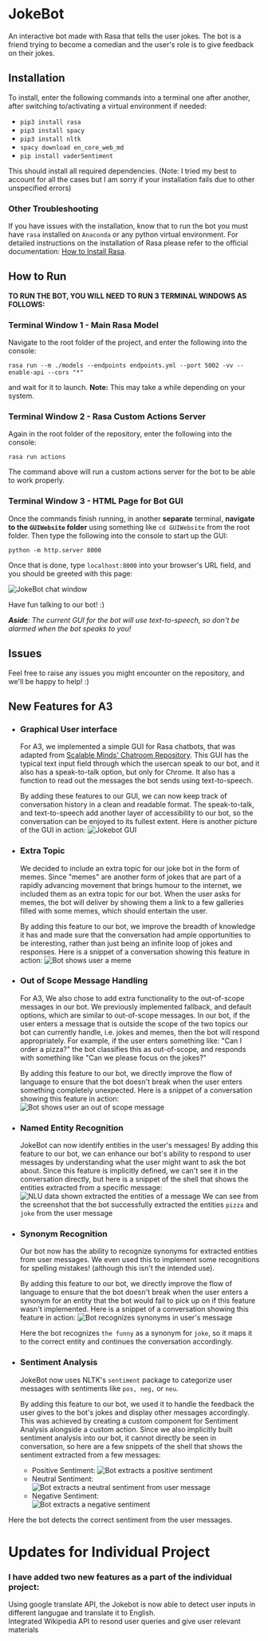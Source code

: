 # JokeBot
An interactive bot made with Rasa that tells the user jokes. The bot is a friend trying to become a comedian and the user's role is to give feedback on their jokes. 

## Installation

To install, enter the following commands into a terminal one after another, after switching to/activating a virtual environment if needed:
- `pip3 install rasa`
- `pip3 install spacy`
- `pip3 install nltk`
- `spacy download en_core_web_md`
- `pip install vaderSentiment`
  
This should install all required dependencies. (Note: I tried my best to account for all the cases but I am sorry if your installation fails due to 
other unspecified errors)

### Other Troubleshooting
If you have issues with the installation, know that to run the bot you must have `rasa` installed on `Anaconda` or any python virtual environment.
For detailed instructions on the installation of Rasa please refer to the official documentation: [How to Install Rasa](https://rasa.com/docs/rasa/installation/).


## How to Run
**TO RUN THE BOT, YOU WILL NEED TO RUN 3 TERMINAL WINDOWS AS FOLLOWS:**

### Terminal Window 1 - Main Rasa Model
 Navigate to the root folder of the project, and enter the following into the console:

 `rasa run --m ./models --endpoints endpoints.yml --port 5002 -vv --enable-api --cors "*"` 
 
and wait for it to launch. **Note:** This may take a while depending on your system.


### Terminal Window 2 - Rasa Custom Actions Server 
Again in the root folder of the repository, enter the following into the console:

`rasa run actions`

The command above will run a custom actions server for the bot to be able to work properly.

### Terminal Window 3 - HTML Page for Bot GUI
Once the commands finish running, in another **separate** terminal, 
**navigate to the `GUIWebsite` folder** using something like `cd GUIWebsite` from the root folder.
Then type the following into the console to start up the GUI: 

`python -m http.server 8000`

Once that is done, type `localhost:8000` into your browser's URL field, and you should be greeted
with this page:

![JokeBot chat window](images/botchat.png)

Have fun talking to our bot! :)

_**Aside**: The current GUI for the bot will use text-to-speech, so don't be alarmed when the bot speaks to you!_

## Issues
 Feel free to raise any issues you might encounter on the repository, and we'll be happy to help! :)

## New Features for A3
 - ### Graphical User interface
   For A3, we implemented a simple GUI for Rasa chatbots, that was adapted from [Scalable Minds' Chatroom Repository](https://github.com/scalableminds/chatroom).
   This GUI has the typical text input field through which the usercan speak to our bot, and it also has a speak-to-talk option, but only for Chrome.
   It also has a function to read out the messages the bot sends using text-to-speech.
   
   By adding these features to our GUI, we can now keep track of conversation history in a clean and readable format. The speak-to-talk, and text-to-speech add
another layer of accessibility to our bot, so the conversation can be enjoyed to its fullest extent. Here is another picture of the GUI in action:
   ![Jokebot GUI](images/botchat.png)

 - ### Extra Topic
   We decided to include an extra topic for our joke bot in the form of memes. Since "memes" are another form of jokes that are part of a rapidly
   advancing movement that brings humour to the internet, we included them as an extra topic for our bot. When the user asks for memes, the bot will deliver by 
   showing them a link to a few galleries filled with some memes, which should entertain the user. 
   
   By adding this feature to our bot, we improve the breadth of knowledge it has and made sure that the conversation had ample opportunities to be interesting,
   rather than just being an infinite loop of jokes and responses. Here is a snippet of a conversation showing this feature in action:
   ![Bot shows user a meme](images/botmeme.png)
   
 - ### Out of Scope Message Handling
   For A3, We also chose to add extra functionality to the out-of-scope messages in our bot. We previously implemented fallback, and default options,
   which are similar to out-of-scope messages. In our bot, if the user enters a message that is outside the scope of the two topics our bot can currently handle,
   i.e. jokes and memes, then the bot will respond appropriately. For example, if the user enters something like: "Can I order a pizza?" the bot classifies this as 
   out-of-scope, and responds with something like "Can we please focus on the jokes?"
   
   By adding this feature to our bot, we directly improve the flow of language to ensure that the bot doesn't break when the user enters something
   completely unexpected. Here is a snippet of a conversation showing this feature in action:
   ![Bot shows user an out of scope message](images/botoos.png)
  
- ### Named Entity Recognition
   JokeBot can now identify entities in the user's messages! By adding this feature to our bot, we can enhance our bot's ability to respond to user messages
   by understanding what the user might want to ask the bot about. Since this feature is implicitly defined, we can't see it in the conversation directly, but here is a snippet of the shell
   that shows the entities extracted from a specific message:
   ![NLU data shown extracted the entities of a message](images/botentities.png) 
  We can see from the screenshot that the bot successfully extracted the entities `pizza` and `joke` from the user message
 - ### Synonym Recognition
   Our bot now has the ability to recognize synonyms for extracted entities from user messages. We even used this to implement some recognitions for spelling mistakes!
   (although this isn't the intended use).

   By adding this feature to our bot, we directly improve the flow of language to ensure that the bot doesn't break when the user enters a synonym for 
   an entity that the bot would fail to pick up on if this feature wasn't implemented. Here is a snippet of a conversation showing this feature in action:
   ![Bot recognizes synonyms in user's message](images/botsynonym.png)
   
   Here the bot recognizes `the funny` as a synonym for `joke`, so it maps it to the correct entity and continues the conversation accordingly.
 - ### Sentiment Analysis
   JokeBot now uses NLTK's `sentiment` package to categorize user messages with sentiments like `pos, neg,` or `neu`. 

   By adding this feature to our bot, we used it to handle the feedback the user gives to the bot's jokes and display other messages
   accordingly. This was achieved by creating a custom component for Sentiment Analysis alongside a custom action. Since we also implicitly built sentiment analysis into our bot, 
   it cannot directly be seen in conversation, so here are a few snippets of the shell that shows the sentiment extracted from a few messages:
   - Positive Sentiment:
   ![Bot extracts a positive sentiment](images/botsentimentpos.png)
   - Neutral Sentiment:  
   ![Bot extracts a neutral sentiment from user message](images/botsentimentneu.png)
   - Negative Sentiment:  
   ![Bot extracts a negative sentiment](images/botsentimentneg.png)

Here the bot detects the correct sentiment from the user messages.

# Updates for Individual Project
### I have added two new features as a part of the individual project:
  Using google translate API, the Jokebot is now able to detect user inputs in different langugae and translate it to English.  
  Integrated Wikipedia API to resond user queries and give user relevant materials

